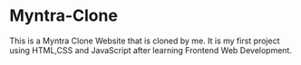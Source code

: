 # Myntra-Clone
This is a Myntra Clone Website that is cloned by me.
It is my first project using HTML,CSS and JavaScript after learning Frontend Web Development.

